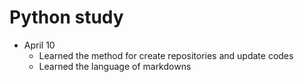 # Python study
* April 10
	* Learned the method for create repositories and update codes
	* Learned the language of markdowns